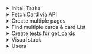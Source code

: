 <details>
<summary>Initail Tasks</summary>

- Get dummy server running
- Get dummy page running
- Setup Venv (Tests, QA, per-commit)

- [x], can Run website and have working pre-commit

</details>

<details>
<summary>Fetch Card via API</summary>

- Task
  Fetch given card from db as a test, show card data and image

- Done when:
  There is a field for card name
  Page calls card
  Page shows card data and image

- [x]

</details>

<details>
<summary>Create multiple pages</summary>

- Task:
  Create atleast two pages (Or in React Single Page application, different components)

- Done when:
  You can change pages are test function works.

- [x]

</details>

<details>
<summary>Find multiple cards & card List</summary>

- Task:
  Create Method for searcing multiple cards.

  - Done by partial search trought API
    Create card list. Multiple cards on top of each other. Data and image.

- Done When:
  User can search multiple cards at once.
  Output is shown as card list, that has dynamic lenght.

- [x]
</details>

<details>
<summary>Create tests for get_cards</summary>

- Task:
  Create tests for get_cards method.

  - correct input
  - empty input
  - non-charecter input.

  - Done When:
    Tests are done and run.

- [x]
</details>

<details>
<summary>Visual stack</summary>

- Task
  Create react componen for showing images as visual stack. User can highlight image by clicking it.

- Done When:
  There is visual stack in test page.
  Stakc len is dynamic.
  Highlight is working.

- [x]
</details>

<details>
<summary>Users</summary>

- Task:
  Create a user/users

  - Users can register
  - Login
  - Load deck
  - save deck

  decks are personal.

<details>
<summary>Subtask - register</summary>

- [x]
</details>

<details>
<summary>Subtask - login</summary>

- [x]
</details>

<details>
<summary>Subtask - whoami</summary>

- [x]
</details>

<details>
<summary>Subtask - Post deck</summary>
</details>

<details>
<summary>Subtask - get deck</summary>
</details>

</details>
